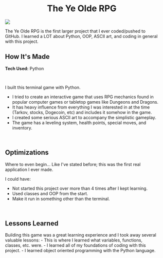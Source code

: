 <h1 align="center">The Ye Olde RPG</h1>
<img src="https://i.imgur.com/qKViUUn.png">
<br>
<p>The Ye Olde RPG is the first larger project that I ever coded/pushed to GitHub. I learned a LOT about Python, OOP, ASCII art, and coding in general with this project.</p>
<h2>How It's Made</h2>
<p><strong>Tech Used:</strong> Python</p>
<br>
<p>
I built this terminal game with Python.

- I tried to create an interactive game that uses RPG mechanics found in popular computer games or tabletop games like Dungeons and Dragons.
- It has heavy influence from everything I was interested in at the time (Tarkov, stocks, Dogecoin, etc) and includes it somehow in the game.
- I created some serious ASCII art to accompany the simplistic gameplay.
- The game has a leveling system, health points, special moves, and inventory.
</p>
<br>
<h2>Optimizations</h2>
<p>Where to even begin... Like I've stated before; this was the first real application I ever made.

I could have:
- Not started this project over more than 4 times after I kept learning.
- Used classes and OOP from the start.
- Make it run in something other than the terminal.

</p>
<br>
<h2>Lessons Learned</h2>
<p>Building this game was a great learning experience and I took away several valuable lessons:
- This is where I learned what variables, functions, classes, etc. were.
- I learned all of my foundations of coding with this project.
- I learned object oriented programming with the Python language.
</p>
